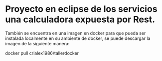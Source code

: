 # Proyecto en eclipse de los servicios una calculadora expuesta por Rest.

También se encuentra en una imagen en docker para que pueda ser instalada localmente en su ambiente de docker, se puede descargar la imagen de la siguiente manera:

docker pull crialex1986/tallerdocker

